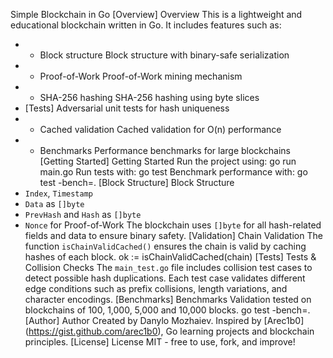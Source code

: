 Simple Blockchain in Go
[Overview] Overview
This is a lightweight and educational blockchain written in Go. It includes features such as:
* - Block structure Block structure with binary-safe serialization
* - Proof-of-Work Proof-of-Work mining mechanism
* - SHA-256 hashing SHA-256 hashing using byte slices
* [Tests] Adversarial unit tests for hash uniqueness
* - Cached validation Cached validation for O(n) performance
* - Benchmarks Performance benchmarks for large blockchains
[Getting Started] Getting Started
Run the project using:
go run main.go
Run tests with:
go test
Benchmark performance with:
go test -bench=.
[Block Structure] Block Structure
* `Index`, `Timestamp`
* `Data` as `[]byte`
* `PrevHash` and `Hash` as `[]byte`
* `Nonce` for Proof-of-Work
The blockchain uses `[]byte` for all hash-related fields and data to ensure binary safety.
[Validation] Chain Validation
The function `isChainValidCached()` ensures the chain is valid by caching hashes of each block.
ok := isChainValidCached(chain)
[Tests] Tests & Collision Checks
The `main_test.go` file includes collision test cases to detect possible hash duplications.
Each test case validates different edge conditions such as prefix collisions, length variations, and character encodings.
[Benchmarks] Benchmarks
Validation tested on blockchains of 100, 1,000, 5,000 and 10,000 blocks.
go test -bench=.
[Author] Author
Created by Danylo Mozhaiev.
Inspired by [Arec1b0] (https://gist.github.com/arec1b0), Go learning projects and blockchain principles.
[License] License
MIT - free to use, fork, and improve!

